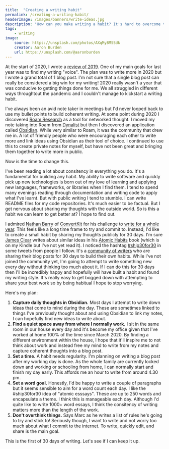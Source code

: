 ```yaml
---
title:  "Creating a writing habit"
permalink: /creating-a-writing-habit/
headerImage: /images/banners/write-ideas.jpg
description: "How can you make writing a habit? It's hard to overcome the fear of writing but by making it habitual, it should become easier. I hope to make 2021 my year of writing. Read more."
tags:
    - writing
image:
    source: https://unsplash.com/photos/AXqMy8MSSdk
    creator: Aaron Burden
    url: https://unsplash.com/@aaronburden
---
```


At the start of 2020, I wrote a [review of 2019](/2019-personal-retrospective/). One of my main goals for last year was to find my writing "voice". The plan was to write more in 2020 but I wrote a grand total of 1 blog post. I'm not sure that a single blog post can really be considered a big win for my writing! 2020 really wasn't a year that was conducive to getting things done for me. We all struggled in different ways throughtout the pandemic and I couldn't manage to kickstart a writing habit.

I've always been an avid note taker in meetings but I'd never looped back to use my bullet points to build coherent writing. At some point during 2020 I discovered [Roam Research](https://roamresearch.com/) as a tool for networked thought. I moved my note taking into Roam from [Dynalist](https://dynalist.io/) but then I discovered an application called [Obsidian](https://obsidian.md/). While very similar to Roam, it was the community that drew me in. A lot of friendly people who were encouraging each other to write more and link ideas using Obsidian as their tool of choice. I continued to use this to create private notes for myself, but have not been great and bringing them together to write more in public.

Now is the time to change this.

I've been reading a lot about consitency in everything you do. It's a fundamental for building any habit. My ability to write software and quickly pick up new technologies is born out of my love of learning and applying new languages, frameworks, or libraries when I find them. I tend to spend many evenings reading through documentation and writing code to apply what I've learnt. But with public writing I tend to stumble. I can write README files for my code repositories. It's much easier to be factual. But I get nervous about sharing my thoughts with the outside world. So is this a habit we can learn to get better at? I hope to find out.

I admired [Nathan Barry](https://nathanbarry.com/) of [ConvertKit](https://convertkit.com/) for his challenge to [write for a whole year](https://nathanbarry.com/365/). This feels like a long time frame to try and commit to. Instead, I'd like to create a small habit by sharing my thoughts publicly for 30 days. I'm sure [James Clear](https://jamesclear.com/) writes about similar ideas in his [Atomic Habits](https://jamesclear.com/atomic-habits) book (which is on my Kindle but I've not yet read it). I noticed the hashtag [#ship30for30](https://twitter.com/search?q=ship30for30) in some tweets from people I follow. It's a [community of writers](https://ship30for30.com/) who are sharing their blog posts for 30 days to build their own habits. While I've not joined the community yet, I'm going to attempt to write something new every day without thinking too much about it. If I can do this for 30 days then I'll be incredibly happy and hopefully will have built a habit and found my writing style. It's really easy to get bogged down with attempting to share your best work so by being habitual I hope to stop worrying.

Here's my plan:

1. **Capture daily thoughts in Obsidian.** Most days I attempt to write down ideas that come to mind during the day. These are sometimes linked to things I've previously thought about and using Obsidian to link my notes, I can hopefully find new ideas to write about.
1. **Find a quiet space away from where I normally work.** I sit in the same room in our house every day and it's become my office given that I've worked at home 100% of the time since March 2020. By finding a different environment within the house, I hope that it'll inspire me to not think about work and instead free my mind to write from my notes and capture coherent thoughts into a blog post.
1. **Set a time.** A habit needs regularity. I'm planning on writing a blog post after my working day is done. As the whole family are currently locked down and working or schooling from home, I can normally start and finish my day early. This affords me an hour to write from around 4.30 pm.
1. **Set a word goal.** Honestly, I'd be happy to write a couple of paragraphs but it seems sensible to aim for a word count each day. I like the #ship30for30 idea of "atomic esssays". These are up to 250 words and encapsulate a theme. I think this is manageable each day. Although I'd quite like to write 1000+ word essays, I think the consitency of writing matters more than the length of the work.
1. **Don't overthink things.** Says Marc as he writes a list of rules he's going to try and stick to! Seriously though, I want to write and not worry too much about what I commit to the internet. To write, quickly edit, and share is the main goal.

This is the first of 30 days of writing. Let's see if I can keep it up.
